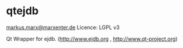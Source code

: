 qtejdb
======
markus.marx@marxenter.de
Licence: LGPL v3

Qt Wrapper for ejdb. (http://www.ejdb.org , http://www.qt-project.org)




